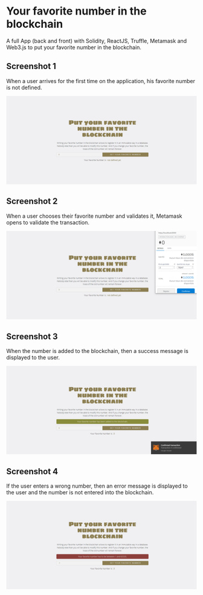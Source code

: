 # Your favorite number in the blockchain

A full App (back and front) with Solidity, ReactJS, Truffle, Metamask and Web3.js to put your favorite number in the blockchain.

## Screenshot 1

When a user arrives for the first time on the application, his favorite number is not defined.

![GitHub Logo](/img/step1.jpg)

## Screenshot 2

When a user chooses their favorite number and validates it, Metamask opens to validate the transaction.

![GitHub Logo](/img/step2.jpg)

## Screenshot 3

When the number is added to the blockchain, then a success message is displayed to the user.

![GitHub Logo](/img/step3.jpg)

## Screenshot 4

If the user enters a wrong number, then an error message is displayed to the user and the number is not entered into the blockchain.

![GitHub Logo](/img/step4.jpg)